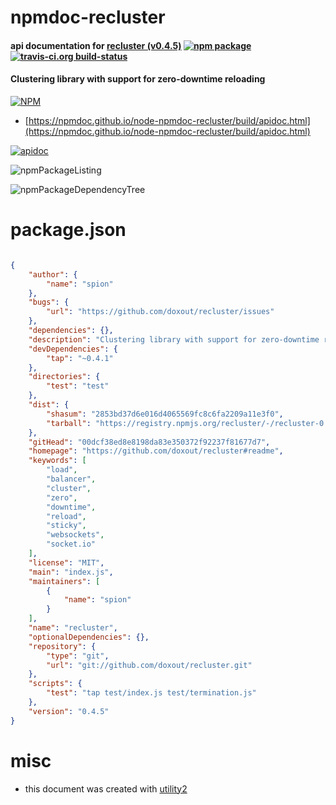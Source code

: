 # npmdoc-recluster

#### api documentation for  [recluster (v0.4.5)](https://github.com/doxout/recluster#readme)  [![npm package](https://img.shields.io/npm/v/npmdoc-recluster.svg?style=flat-square)](https://www.npmjs.org/package/npmdoc-recluster) [![travis-ci.org build-status](https://api.travis-ci.org/npmdoc/node-npmdoc-recluster.svg)](https://travis-ci.org/npmdoc/node-npmdoc-recluster)

#### Clustering library with support for zero-downtime reloading

[![NPM](https://nodei.co/npm/recluster.png?downloads=true&downloadRank=true&stars=true)](https://www.npmjs.com/package/recluster)

- [https://npmdoc.github.io/node-npmdoc-recluster/build/apidoc.html](https://npmdoc.github.io/node-npmdoc-recluster/build/apidoc.html)

[![apidoc](https://npmdoc.github.io/node-npmdoc-recluster/build/screenCapture.buildCi.browser.%252Ftmp%252Fbuild%252Fapidoc.html.png)](https://npmdoc.github.io/node-npmdoc-recluster/build/apidoc.html)

![npmPackageListing](https://npmdoc.github.io/node-npmdoc-recluster/build/screenCapture.npmPackageListing.svg)

![npmPackageDependencyTree](https://npmdoc.github.io/node-npmdoc-recluster/build/screenCapture.npmPackageDependencyTree.svg)



# package.json

```json

{
    "author": {
        "name": "spion"
    },
    "bugs": {
        "url": "https://github.com/doxout/recluster/issues"
    },
    "dependencies": {},
    "description": "Clustering library with support for zero-downtime reloading",
    "devDependencies": {
        "tap": "~0.4.1"
    },
    "directories": {
        "test": "test"
    },
    "dist": {
        "shasum": "2853bd37d6e016d4065569fc8c6fa2209a11e3f0",
        "tarball": "https://registry.npmjs.org/recluster/-/recluster-0.4.5.tgz"
    },
    "gitHead": "00dcf38ed8e8198da83e350372f92237f81677d7",
    "homepage": "https://github.com/doxout/recluster#readme",
    "keywords": [
        "load",
        "balancer",
        "cluster",
        "zero",
        "downtime",
        "reload",
        "sticky",
        "websockets",
        "socket.io"
    ],
    "license": "MIT",
    "main": "index.js",
    "maintainers": [
        {
            "name": "spion"
        }
    ],
    "name": "recluster",
    "optionalDependencies": {},
    "repository": {
        "type": "git",
        "url": "git://github.com/doxout/recluster.git"
    },
    "scripts": {
        "test": "tap test/index.js test/termination.js"
    },
    "version": "0.4.5"
}
```



# misc
- this document was created with [utility2](https://github.com/kaizhu256/node-utility2)
